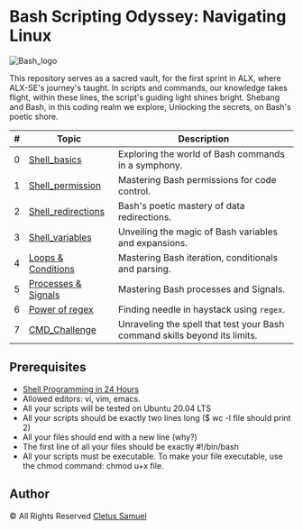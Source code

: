 # Bash Scripting Odyssey: Navigating Linux

![Bash_logo](https://vegastack.com/tutorials/content/images/2022/02/Bash-Shebang.png)

This repository serves as a sacred vault,
for the first sprint in ALX, where ALX-SE's journey's taught.
In scripts and commands, our knowledge takes flight,
within these lines, the script's guiding light shines bright.
Shebang and Bash, in this coding realm we explore,
Unlocking the secrets, on Bash's poetic shore.

| #  | Topic                                      | Description                                            |
| -- | ------------------------------------------ | ------------------------------------------------------ |
| 0  | [Shell_basics](./0x00-shell_basics)        | Exploring the world of Bash commands in a symphony.   |
| 1  | [Shell_permission](./0x01-shell_permissions)        | Mastering Bash permissions for code control.        |
| 2| [Shell_redirections](./0x02-shell_redirections)        | Bash's poetic mastery of data redirections.        |
| 3  | [Shell_variables](./0x03-shell_variables_expansions)        | Unveiling the magic of Bash variables and expansions.|
| 4  | [Loops & Conditions](./0x04-loops_conditions_and_parsing/) | Mastering Bash iteration, conditionals and parsing.|
| 5  | [Processes & Signals](./0x05-processes_and_signals/) | Mastering Bash processes and Signals.|
| 6  | [Power of regex](./0x06-regular_expressions/) | Finding needle in haystack using `regex`.|
| 7  | [CMD_Challenge](./command_line_for_the_win/)        | Unraveling the spell that test your Bash command skills beyond its limits.|

## Prerequisites

- [Shell Programming in 24 Hours](https://www.pdfdrive.com/shell-programming-in-24-hourspdf-e26943388.html)
- Allowed editors: vi, vim, emacs.
- All your scripts will be tested on Ubuntu 20.04 LTS
- All your scripts should be exactly two lines long ($ wc -l file should print 2)
- All your files should end with a new line (why?)
- The first line of all your files should be exactly #!/bin/bash
- All your scripts must be executable. To make your file executable, use the chmod command: chmod u+x file.

## Author

&copy; All Rights Reserved [Cletus Samuel](https://cletsymedia.github.io/Prof-Portfolio/)
